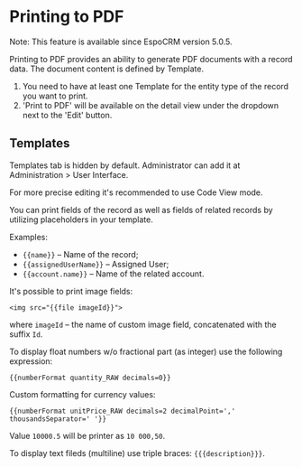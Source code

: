 # Printing to PDF

Note: This feature is available since EspoCRM version 5.0.5.

Printing to PDF provides an ability to generate PDF documents with a record data. The document content is defined by Template.


1. You need to have at least one Template for the entity type of the record you want to print.
2. 'Print to PDF' will be available on the detail view under the dropdown next to the 'Edit' button.

## Templates

Templates tab is hidden by default. Administrator can add it at Administration > User Interface.

For more precise editing it's recommended to use Code View mode.

You can print fields of the record as well as fields of related records by utilizing placeholders in your template.

Examples: 

* `{{name}}` – Name of the record;
* `{{assignedUserName}}` – Assigned User;
* `{{account.name}}` – Name of the related account.

It's possible to print image fields:
```
<img src="{{file imageId}}">
```

where `imageId` – the name of custom image field, concatenated with the suffix `Id`.

To display float numbers w/o fractional part (as integer) use the following expression:
```
{{numberFormat quantity_RAW decimals=0}}
```

Custom formatting for currency values:
```
{{numberFormat unitPrice_RAW decimals=2 decimalPoint=',' thousandsSeparator=' '}}
```

Value `10000.5` will be printer as `10 000,50`.

To display text fileds (multiline) use triple braces: ```{{{description}}}```.
